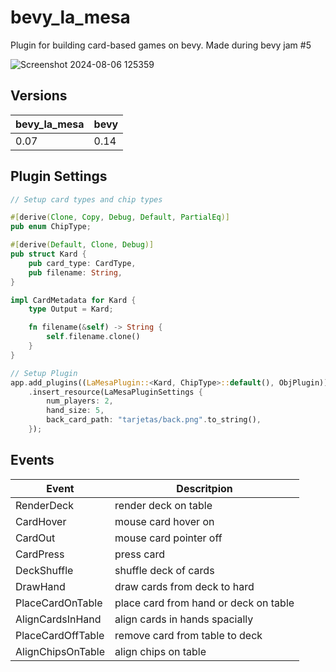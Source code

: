# bevy_la_mesa

Plugin for building card-based games on bevy. Made during bevy jam #5

![Screenshot 2024-08-06 125359](https://github.com/user-attachments/assets/2ce34ebe-262c-43b6-85d8-4c81568ac199)

## Versions

| bevy_la_mesa | bevy |
| ------------ | -----|
| 0.07         | 0.14 |

## Plugin Settings 

```rust
// Setup card types and chip types

#[derive(Clone, Copy, Debug, Default, PartialEq)]
pub enum ChipType;

#[derive(Default, Clone, Debug)]
pub struct Kard {
    pub card_type: CardType,
    pub filename: String,
}

impl CardMetadata for Kard {
    type Output = Kard;

    fn filename(&self) -> String {
        self.filename.clone()
    }
}

// Setup Plugin
app.add_plugins((LaMesaPlugin::<Kard, ChipType>::default(), ObjPlugin))
    .insert_resource(LaMesaPluginSettings {
        num_players: 2,
        hand_size: 5,
        back_card_path: "tarjetas/back.png".to_string(),
    });
```

## Events

|   Event           | Descritpion                           |
| ----------------- | ------------------------------------- |
| RenderDeck        | render deck on table                  |
| CardHover         | mouse card hover on                   |
| CardOut           | mouse card pointer off                |
| CardPress         | press card                            |
| DeckShuffle       | shuffle deck of cards                 |
| DrawHand          | draw cards from deck to hard          |
| PlaceCardOnTable  | place card from hand or deck on table |
| AlignCardsInHand  | align cards in hands spacially        |
| PlaceCardOffTable | remove card from table to deck        |
| AlignChipsOnTable | align chips on table                  |
